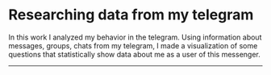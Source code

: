 # Researching data from my telegram
In this work I analyzed my behavior in the telegram. Using information about messages, groups, chats from my telegram, I made a visualization of some questions that statistically show data about me as a user of this messenger.
<hr>
